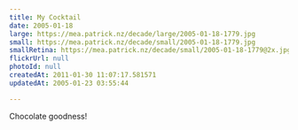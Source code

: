 ```yaml
---
title: My Cocktail
date: 2005-01-18
large: https://mea.patrick.nz/decade/large/2005-01-18-1779.jpg
small: https://mea.patrick.nz/decade/small/2005-01-18-1779.jpg
smallRetina: https://mea.patrick.nz/decade/small/2005-01-18-1779@2x.jpg
flickrUrl: null
photoId: null
createdAt: 2011-01-30 11:07:17.581571
updatedAt: 2005-01-23 03:55:44

---
```

Chocolate goodness!
